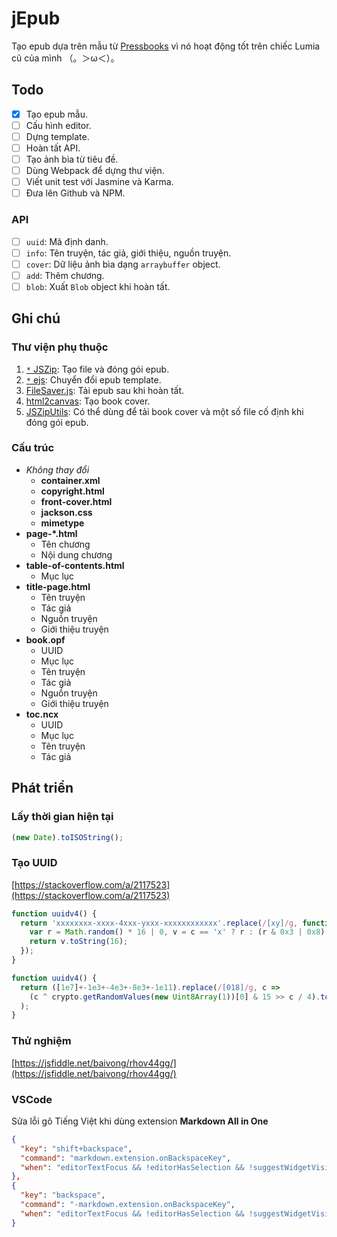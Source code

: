 # jEpub

Tạo epub dựa trên mẫu từ [Pressbooks](pressbooks.com) vì nó hoạt động tốt trên chiếc Lumia cũ của mình （。＞ω＜）。

## Todo

- [x] Tạo epub mẫu.
- [ ] Cấu hình editor.
- [ ] Dựng template.
- [ ] Hoàn tất API.
- [ ] Tạo ảnh bìa từ tiêu đề.
- [ ] Dùng Webpack để dựng thư viện.
- [ ] Viết unit test với Jasmine và Karma.
- [ ] Đưa lên Github và NPM.

### API

- [ ] `uuid`: Mã định danh.
- [ ] `info`: Tên truyện, tác giả, giới thiệu, nguồn truyện.
- [ ] `cover`: Dữ liệu ảnh bìa dạng `arraybuffer` object.
- [ ] `add`: Thêm chương.
- [ ] `blob`: Xuất `Blob` object khi hoàn tất.

## Ghi chú

### Thư viện phụ thuộc

1. [`*` JSZip](https://github.com/Stuk/jszip): Tạo file và đóng gói epub.
2. [`*` ejs](https://github.com/mde/ejs): Chuyển đổi epub template.
3. [FileSaver.js](https://github.com/eligrey/FileSaver.js/): Tải epub sau khi hoàn tất.
4. [html2canvas](https://github.com/niklasvh/html2canvas/): Tạo book cover.
5. [JSZipUtils](https://github.com/Stuk/jszip-utils): Có thể dùng để tải book cover và một số file cố định khi đóng gói epub.

### Cấu trúc

- *Không thay đổi*
  - **container.xml**
  - **copyright.html**
  - **front-cover.html**
  - **jackson.css**
  - **mimetype**
- **page-*.html**
  - Tên chương
  - Nội dung chương
- **table-of-contents.html**
  - Mục lục
- **title-page.html**
  - Tên truyện
  - Tác giả
  - Nguồn truyện
  - Giới thiệu truyện
- **book.opf**
  - UUID
  - Mục lục
  - Tên truyện
  - Tác giả
  - Nguồn truyện
  - Giới thiệu truyện
- **toc.ncx**
  - UUID
  - Mục lục
  - Tên truyện
  - Tác giả

## Phát triển

### Lấy thời gian hiện tại

```js
(new Date).toISOString();
```

### Tạo UUID

[https://stackoverflow.com/a/2117523](https://stackoverflow.com/a/2117523)

```js
function uuidv4() {
  return 'xxxxxxxx-xxxx-4xxx-yxxx-xxxxxxxxxxxx'.replace(/[xy]/g, function(c) {
    var r = Math.random() * 16 | 0, v = c == 'x' ? r : (r & 0x3 | 0x8);
    return v.toString(16);
  });
}
```

```js
function uuidv4() {
  return ([1e7]+-1e3+-4e3+-8e3+-1e11).replace(/[018]/g, c =>
    (c ^ crypto.getRandomValues(new Uint8Array(1))[0] & 15 >> c / 4).toString(16)
  );
}
```

### Thử nghiệm

[https://jsfiddle.net/baivong/rhov44gg/](https://jsfiddle.net/baivong/rhov44gg/)

### VSCode

Sửa lỗi gõ Tiếng Việt khi dùng extension **Markdown All in One**

```json
{
  "key": "shift+backspace",
  "command": "markdown.extension.onBackspaceKey",
  "when": "editorTextFocus && !editorHasSelection && !suggestWidgetVisible && editorLangId == 'markdown'"
},
{
  "key": "backspace",
  "command": "-markdown.extension.onBackspaceKey",
  "when": "editorTextFocus && !editorHasSelection && !suggestWidgetVisible && editorLangId == 'markdown'"
}
```
